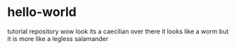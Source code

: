 # hello-world
tutorial repository
wow look its a caecilian over there
it looks like a worm but it is more like a legless salamander

